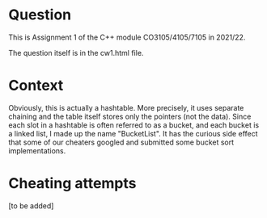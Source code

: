 # Question

This is Assignment 1 of the C++ module CO3105/4105/7105 in 2021/22.

The question itself is in the cw1.html file.

# Context

Obviously, this is actually a hashtable. More precisely, it uses separate chaining and the table itself stores only the pointers (not the data). Since each slot in a hashtable is often referred to as a bucket, and each bucket is a linked list, I made up the name "BucketList". It has the curious side effect that some of our cheaters googled and submitted some bucket sort implementations.

# Cheating attempts

[to be added]
